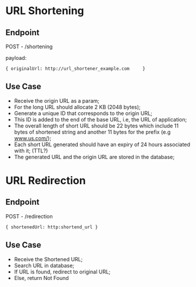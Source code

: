 # URL Shortening


## Endpoint

POST - /shortening

payload:

`{
  originalUrl: http://url_shortener_example.com    
}`


## Use Case

- Receive the origin URL as a param;
- For the long URL should allocate 2 KB (2048 bytes);
- Generate a unique ID that corresponds to the origin URL;
- This ID is added to the end of the base URL, i.e, the URL of application;
- The overall length of short URL should be 22 bytes which include 11 bytes of shortened string and another 11 bytes for the prefix (e.g www.us.com/);
- Each short URL generated should have an expiry of 24 hours associated with it; (TTL?)
- The generated URL and the origin URL are stored in the database;


#

# URL Redirection

## Endpoint

POST - /redirection

`{
  shortenedUrl: http:shortend_url
}`

## Use Case

- Receive the Shortened URL;
- Search URL in database;
- If URL is found, redirect to original URL;
- Else, return Not Found